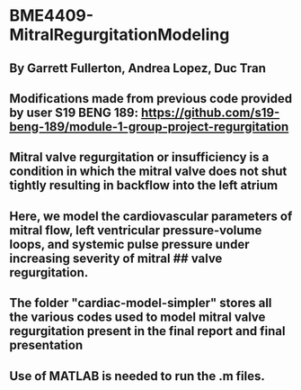 # BME4409-MitralRegurgitationModeling
## By Garrett Fullerton, Andrea Lopez, Duc Tran
## Modifications made from previous code provided by user S19 BENG 189: https://github.com/s19-beng-189/module-1-group-project-regurgitation

## Mitral valve regurgitation or insufficiency is a condition in which the mitral valve does not shut tightly resulting in backflow into the left atrium
## Here, we model the cardiovascular parameters of mitral flow, left ventricular pressure-volume loops, and systemic pulse pressure under increasing severity of mitral ## valve regurgitation.
## The folder "cardiac-model-simpler" stores all the various codes used to model mitral valve regurgitation present in the final report and final presentation
## Use of MATLAB is needed to run the .m files.
